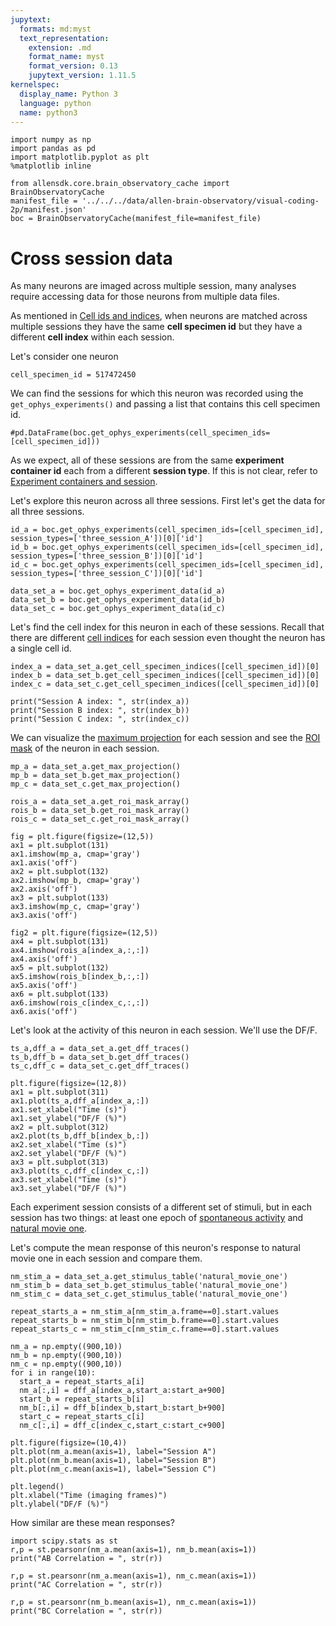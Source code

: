```yaml
---
jupytext:
  formats: md:myst
  text_representation:
    extension: .md
    format_name: myst
    format_version: 0.13
    jupytext_version: 1.11.5
kernelspec:
  display_name: Python 3
  language: python
  name: python3
---
```

```{code-cell} ipython3
import numpy as np
import pandas as pd
import matplotlib.pyplot as plt
%matplotlib inline
```
```{code-cell} ipython3
from allensdk.core.brain_observatory_cache import BrainObservatoryCache
manifest_file = '../../../data/allen-brain-observatory/visual-coding-2p/manifest.json'
boc = BrainObservatoryCache(manifest_file=manifest_file)
```

# Cross session data

As many neurons are imaged across multiple session, many analyses require accessing data for those neurons from multiple data files. 

As mentioned in [Cell ids and indices](vc2p-session-data.md), when neurons are matched across multiple sessions they have the same <b>cell specimen id</b> but they have a different <b>cell index</b> within each session. 

Let's consider one neuron

```{code-cell} ipython3
cell_specimen_id = 517472450
```

We can find the sessions for which this neuron was recorded using the `get_ophys_experiments()` and passing a list that contains this cell specimen id.

```{code-cell} ipython3
#pd.DataFrame(boc.get_ophys_experiments(cell_specimen_ids=[cell_specimen_id]))
```

As we expect, all of these sessions are from the same <b>experiment container id</b> each from a different <b>session type</b>. If this is not clear, refer to [Experiment containers and session](experiment_containers_sessions).

Let's explore this neuron across all three sessions. First let's get the data for all three sessions.

```{code-cell} ipython3
id_a = boc.get_ophys_experiments(cell_specimen_ids=[cell_specimen_id], session_types=['three_session_A'])[0]['id']
id_b = boc.get_ophys_experiments(cell_specimen_ids=[cell_specimen_id], session_types=['three_session_B'])[0]['id']
id_c = boc.get_ophys_experiments(cell_specimen_ids=[cell_specimen_id], session_types=['three_session_C'])[0]['id']

data_set_a = boc.get_ophys_experiment_data(id_a)
data_set_b = boc.get_ophys_experiment_data(id_b)
data_set_c = boc.get_ophys_experiment_data(id_c)
```

Let's find the cell index for this neuron in each of these sessions. Recall that there are different [cell indices](cell_ids_indices) for each session even thought the neuron has a single cell id.

```{code-cell} ipython3
index_a = data_set_a.get_cell_specimen_indices([cell_specimen_id])[0]
index_b = data_set_b.get_cell_specimen_indices([cell_specimen_id])[0]
index_c = data_set_c.get_cell_specimen_indices([cell_specimen_id])[0]

print("Session A index: ", str(index_a))
print("Session B index: ", str(index_b))
print("Session C index: ", str(index_c))
```

We can visualize the [maximum projection](maximum_projection) for each session and see the [ROI mask](roi_mask) of the neuron in each session.

```{code-cell} ipython3
mp_a = data_set_a.get_max_projection()
mp_b = data_set_b.get_max_projection()
mp_c = data_set_c.get_max_projection()

rois_a = data_set_a.get_roi_mask_array()
rois_b = data_set_b.get_roi_mask_array()
rois_c = data_set_c.get_roi_mask_array()

fig = plt.figure(figsize=(12,5))
ax1 = plt.subplot(131)
ax1.imshow(mp_a, cmap='gray')
ax1.axis('off')
ax2 = plt.subplot(132)
ax2.imshow(mp_b, cmap='gray')
ax2.axis('off')
ax3 = plt.subplot(133)
ax3.imshow(mp_c, cmap='gray')
ax3.axis('off')

fig2 = plt.figure(figsize=(12,5))
ax4 = plt.subplot(131)
ax4.imshow(rois_a[index_a,:,:])
ax4.axis('off')
ax5 = plt.subplot(132)
ax5.imshow(rois_b[index_b,:,:])
ax5.axis('off')
ax6 = plt.subplot(133)
ax6.imshow(rois_c[index_c,:,:])
ax6.axis('off')
```

Let's look at the activity of this neuron in each session. We'll use the DF/F.

```{code-cell} ipython3
ts_a,dff_a = data_set_a.get_dff_traces()
ts_b,dff_b = data_set_b.get_dff_traces()
ts_c,dff_c = data_set_c.get_dff_traces()

plt.figure(figsize=(12,8))
ax1 = plt.subplot(311)
ax1.plot(ts_a,dff_a[index_a,:])
ax1.set_xlabel("Time (s)")
ax1.set_ylabel("DF/F (%)")
ax2 = plt.subplot(312)
ax2.plot(ts_b,dff_b[index_b,:])
ax2.set_xlabel("Time (s)")
ax2.set_ylabel("DF/F (%)")
ax3 = plt.subplot(313)
ax3.plot(ts_c,dff_c[index_c,:])
ax3.set_xlabel("Time (s)")
ax3.set_ylabel("DF/F (%)")
```

Each experiment session consists of a different set of stimuli, but in each session has two things: at least one epoch of [spontaneous activity](spontaneous_activity) and [natural movie one](natural_movie).

Let's compute the mean response of this neuron's response to natural movie one in each session and compare them. 

```{code-cell} ipython3
nm_stim_a = data_set_a.get_stimulus_table('natural_movie_one')
nm_stim_b = data_set_b.get_stimulus_table('natural_movie_one')
nm_stim_c = data_set_c.get_stimulus_table('natural_movie_one')

repeat_starts_a = nm_stim_a[nm_stim_a.frame==0].start.values
repeat_starts_b = nm_stim_b[nm_stim_b.frame==0].start.values 
repeat_starts_c = nm_stim_c[nm_stim_c.frame==0].start.values

nm_a = np.empty((900,10))
nm_b = np.empty((900,10))
nm_c = np.empty((900,10))
for i in range(10):
  start_a = repeat_starts_a[i]
  nm_a[:,i] = dff_a[index_a,start_a:start_a+900]
  start_b = repeat_starts_b[i]
  nm_b[:,i] = dff_b[index_b,start_b:start_b+900]
  start_c = repeat_starts_c[i]
  nm_c[:,i] = dff_c[index_c,start_c:start_c+900]

plt.figure(figsize=(10,4))
plt.plot(nm_a.mean(axis=1), label="Session A")
plt.plot(nm_b.mean(axis=1), label="Session B")
plt.plot(nm_c.mean(axis=1), label="Session C")

plt.legend()
plt.xlabel("Time (imaging frames)")
plt.ylabel("DF/F (%)")
```

How similar are these mean responses?

```{code-cell} ipython3
import scipy.stats as st
r,p = st.pearsonr(nm_a.mean(axis=1), nm_b.mean(axis=1))
print("AB Correlation = ", str(r))

r,p = st.pearsonr(nm_a.mean(axis=1), nm_c.mean(axis=1))
print("AC Correlation = ", str(r))

r,p = st.pearsonr(nm_b.mean(axis=1), nm_c.mean(axis=1))
print("BC Correlation = ", str(r))
```

